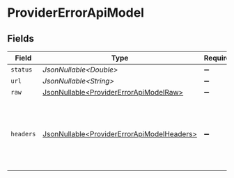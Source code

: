 # ProviderErrorApiModel


## Fields

| Field                                                                                                                                                 | Type                                                                                                                                                  | Required                                                                                                                                              | Description                                                                                                                                           | Example                                                                                                                                               |
| ----------------------------------------------------------------------------------------------------------------------------------------------------- | ----------------------------------------------------------------------------------------------------------------------------------------------------- | ----------------------------------------------------------------------------------------------------------------------------------------------------- | ----------------------------------------------------------------------------------------------------------------------------------------------------- | ----------------------------------------------------------------------------------------------------------------------------------------------------- |
| `status`                                                                                                                                              | *JsonNullable\<Double>*                                                                                                                               | :heavy_minus_sign:                                                                                                                                    | N/A                                                                                                                                                   | 400                                                                                                                                                   |
| `url`                                                                                                                                                 | *JsonNullable\<String>*                                                                                                                               | :heavy_minus_sign:                                                                                                                                    | N/A                                                                                                                                                   | https://api.someprovider.com/v1/endpoint                                                                                                              |
| `raw`                                                                                                                                                 | [JsonNullable\<ProviderErrorApiModelRaw>](../../models/components/ProviderErrorApiModelRaw.md)                                                        | :heavy_minus_sign:                                                                                                                                    | N/A                                                                                                                                                   |                                                                                                                                                       |
| `headers`                                                                                                                                             | [JsonNullable\<ProviderErrorApiModelHeaders>](../../models/components/ProviderErrorApiModelHeaders.md)                                                | :heavy_minus_sign:                                                                                                                                    | N/A                                                                                                                                                   | {<br/>"date": "Tue, 02 Apr 2024 13:52:01 GMT",<br/>"content-type": "application/json; charset=utf-8",<br/>"transfer-encoding": "chunked",<br/>"connection": "close"<br/>} |